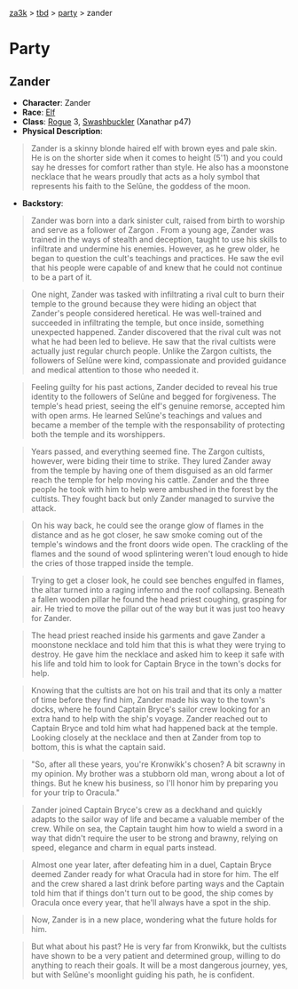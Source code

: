[za3k](/) > [tbd](/tbd/) > [party](/tbd/party/party) > zander

# Party
## Zander

- **Character**: Zander
- **Race**: [Elf](http://dnd5e.wikidot.com/elf)
- **Class**: [Rogue](https://dnd5e.wikidot.com/rogue) 3, [Swashbuckler](http://dnd5e.wikidot.com/rogue:swashbuckler) (Xanathar p47)
- **Physical Description**: 

> Zander is a skinny blonde haired elf with brown eyes and pale skin. He is on the shorter side when it comes to height (5'1) and you could say he dresses for comfort rather than style. He also has a moonstone necklace that he wears proudly that acts as a holy symbol that represents his faith to the Selûne, the goddess of the moon.

- **Backstory**: 

> Zander was born into a dark sinister cult, raised from birth to worship and serve as a follower of Zargon . From a young age, Zander was trained in the ways of stealth and deception, taught to use his skills to infiltrate and undermine his enemies. However, as he grew older, he began to question the cult's teachings and practices. He saw the evil that his people were capable of and knew that he could not continue to be a part of it.

> One night, Zander was tasked with infiltrating a rival cult to burn their temple to the ground because they were hiding an object that Zander's people considered heretical. He was well-trained and succeeded in infiltrating the temple, but once inside, something unexpected happened. Zander discovered that the rival cult was not what he had been led to believe. He saw that the rival cultists were actually just regular church people. Unlike the Zargon cultists, the followers of Selûne were kind, compassionate and provided guidance and medical attention to those who needed it.

> Feeling guilty for his past actions, Zander decided to reveal his true identity to the followers of Selûne and begged for forgiveness. The temple's head priest, seeing the elf's genuine remorse, accepted him with open arms. He learned Selûne's teachings and values and became a member of the temple with the responsability of protecting both the temple and its worshippers.

> Years passed, and everything seemed fine. The Zargon cultists, however, were biding their time to strike. They lured Zander away from the temple by having one of them disguised as an old farmer reach the temple for help moving his cattle. Zander and the three people he took with him to help were ambushed in the forest by the cultists. They fought back but only Zander managed to survive the attack.

> On his way back, he could see the orange glow of flames in the distance and as he got closer, he saw smoke coming out of the temple's windows and the front doors wide open. The crackling of the flames and the sound of wood splintering weren't loud enough to hide the cries of those trapped inside the temple.

> Trying to get a closer look, he could see benches engulfed in flames, the altar turned into a raging inferno and the roof collapsing. Beneath a fallen wooden pillar he found the head priest coughing, grasping for air. He tried to move the pillar out of the way but it was just too heavy for Zander.

> The head priest reached inside his garments and gave Zander a moonstone necklace and told him that this is what they were trying to destroy.  He gave him the necklace and asked him to keep it safe with his life and told him to look for Captain Bryce in the town's docks for help.

> Knowing that the cultists are hot on his trail and that its only a matter of time before they find him, Zander made his way to the town's docks, where he found Captain Bryce's sailor crew looking for an extra hand to help with the ship's voyage. Zander reached out to Captain Bryce and told him what had happened back at the temple. Looking closely at the necklace and then at Zander from top to bottom, this is what the captain said.

> "So, after all these years, you're Kronwikk's chosen? A bit scrawny in my opinion. My brother was a stubborn old man, wrong about a lot of things. But he knew his business, so I'll honor him by preparing you for your trip to Oracula."

> Zander joined Captain Bryce's crew as a deckhand and quickly adapts to the sailor way of life and became a valuable member of the crew. While on sea, the Captain taught him how to wield a sword in a way that didn't require the user to be strong and brawny, relying on speed, elegance and charm in equal parts instead.

> Almost one year later, after defeating him in a duel, Captain Bryce deemed Zander ready for what Oracula had in store for him. The elf and the crew shared a last drink before parting ways and the Captain told him that if things don't turn out to be good, the ship comes by Oracula once every year, that he'll always have a spot in the ship.

> Now, Zander is in a new place, wondering what the future holds for him.

> But what about his past? He is very far from Kronwikk, but the cultists have shown to be a very patient and determined group, willing to do anything to reach their goals. It will be a most dangerous journey, yes, but with Selûne's moonlight guiding his path, he is confident.
